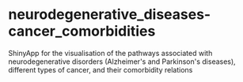 # neurodegenerative_diseases-cancer_comorbidities
ShinyApp for the visualisation of the pathways associated with neurodegenerative disorders (Alzheimer's and Parkinson's diseases), different types of cancer, and their comorbidity relations
